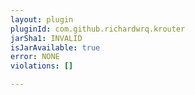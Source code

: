 ```yaml
---
layout: plugin
pluginId: com.github.richardwrq.krouter
jarSha1: INVALID
isJarAvailable: true
error: NONE
violations: []

---
```

